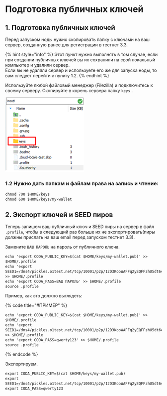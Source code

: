 # Подготовка публичных ключей

## 1. Подготовка публичных ключей

Перед запуском ноды нужно скопировать папку с ключами на ваш сервер, созданную ранее для регистрации в тестнет 3.3. 

{% hint style="info" %}
Этот пункт нужно выполнять в том случае, если при создании публичных ключей вы их сохранили на свой локальный компьютер и удалили сервер.   
Если вы не удаляли сервер и используете его же для запуска ноды, то вам следует перейти к пункту 1.2.
{% endhint %}

Используйте любой файловый менеджер \(Filezilla\) и подключитесь к своему серверу. Скопируйте в корень сервера папку `keys` .

![](../../.gitbook/assets/image%20%281%29.png)

### 1.2 Нужно дать папкам и файлам права на запись и чтение:

```text
chmod 700 $HOME/keys
chmod 600 $HOME/keys/my-wallet
```

## 2. Экспорт ключей и SEED пиров

Теперь запишем ваш публичный ключ и SEED пиры на сервер в файл `.profile`, чтобы в следующий раз больше их не экспортировать\(пиры должны прислать на ваш email перед запуском тестнет 3.3\).

Замените `ВАШ ПАРОЛЬ` на пароль от публичного ключа.

```text
echo 'export CODA_PUBLIC_KEY=$(cat $HOME/keys/my-wallet.pub)' >> $HOME/.profile
echo 'export SEED1=/dns4/pickles.o1test.net/tcp/10001/p2p/12D3KooWAFFq2yEQFFzhU5dt64AWqawRuomG9hL8rSmm5vxhAsgr' >> $HOME/.profile
echo 'export CODA_PASS=ВАШ ПАРОЛЬ' >> $HOME/.profile
source .profile
```

Пример, как это должно выглядеть:

{% code title="\#ПРИМЕР" %}
```text
echo 'export CODA_PUBLIC_KEY=$(cat $HOME/keys/my-wallet.pub)' >> $HOME/.profile
echo 'export SEED1=/dns4/pickles.o1test.net/tcp/10001/p2p/12D3KooWAFFq2yEQFFzhU5dt64AWqawRuomG9hL8rSmm5vxhAsgr' >> $HOME/.profile
echo 'export CODA_PASS=qwerty123' >> $HOME/.profile
source .profile
```
{% endcode %}

Экспортируем.

```text
export CODA_PUBLIC_KEY=$(cat $HOME/keys/my-wallet.pub)
export SEED1=/dns4/pickles.o1test.net/tcp/10001/p2p/12D3KooWAFFq2yEQFFzhU5dt64AWqawRuomG9hL8rSmm5vxhAsgr
export CODA_PASS=qwerty123
```

